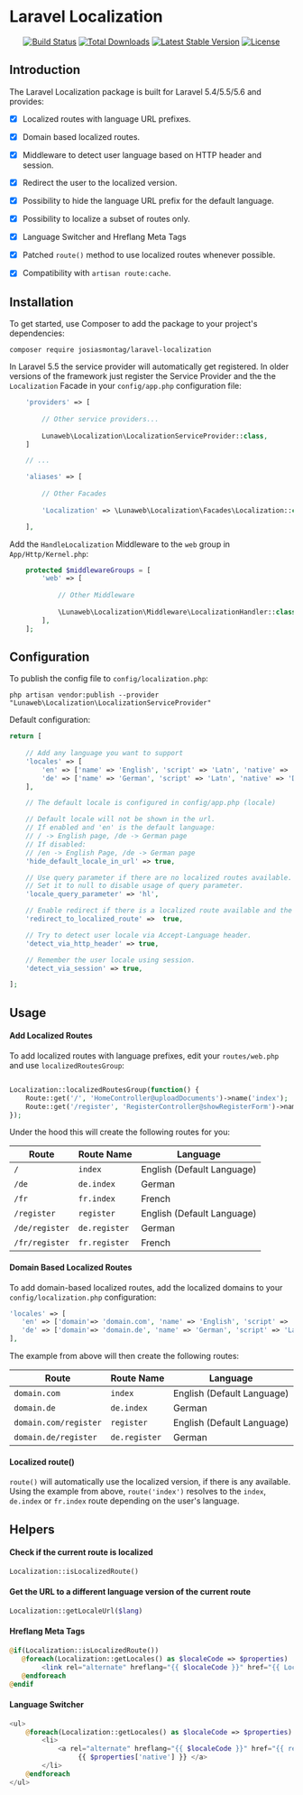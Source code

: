 # Laravel Localization


<p align="center">
<a href="https://travis-ci.org/josiasmontag/laravel-localization"><img src="https://travis-ci.org/josiasmontag/laravel-localization.svg" alt="Build Status"></a>
<a href="https://packagist.org/packages/josiasmontag/laravel-localization"><img src="https://poser.pugx.org/josiasmontag/laravel-localization/d/total.svg" alt="Total Downloads"></a>
<a href="https://packagist.org/packages/josiasmontag/laravel-localization"><img src="https://poser.pugx.org/josiasmontag/laravel-localization/v/stable.svg" alt="Latest Stable Version"></a>
<a href="https://packagist.org/packages/josiasmontag/laravel-localization"><img src="https://poser.pugx.org/josiasmontag/laravel-localization/license.svg" alt="License"></a>
</p>

## Introduction

The Laravel Localization package is built for Laravel 5.4/5.5/5.6 and provides: 

- [x] Localized routes with language URL prefixes.
- [x] Domain based localized routes.
- [x] Middleware to detect user language based on HTTP header and session. 
- [x] Redirect the user to the localized version.
- [x] Possibility to hide the language URL prefix for the default language.
- [x] Possibility to localize a subset of routes only.
- [x] Language Switcher and Hreflang Meta Tags
- [x] Patched `route()` method to use localized routes whenever possible.
- [x] Compatibility with `artisan route:cache`.
      


## Installation


To get started, use Composer to add the package to your project's dependencies:

    composer require josiasmontag/laravel-localization


In Laravel 5.5 the service provider will automatically get registered. In older versions of the framework just register the Service Provider and the the `Localization` Facade in your `config/app.php` configuration file:

```php
    'providers' => [
    
        // Other service providers...
    
        Lunaweb\Localization\LocalizationServiceProvider::class,
    ]

    // ...

    'aliases' => [
        
        // Other Facades
        
        'Localization' => \Lunaweb\Localization\Facades\Localization::class,

    ],
```

Add the `HandleLocalization` Middleware to the `web` group in `App/Http/Kernel.php`:
```php
    protected $middlewareGroups = [
        'web' => [
        
            // Other Middleware
            
            \Lunaweb\Localization\Middleware\LocalizationHandler::class,
        ],
    ];
```

## Configuration

To publish the config file to `config/localization.php`:

    php artisan vendor:publish --provider "Lunaweb\Localization\LocalizationServiceProvider"


Default configuration:
```php
return [
    
    // Add any language you want to support
    'locales' => [
        'en' => ['name' => 'English', 'script' => 'Latn', 'native' => 'English', 'regional' => 'en_GB'],
        'de' => ['name' => 'German', 'script' => 'Latn', 'native' => 'Deutsch', 'regional' => 'de_DE'],
    ],

    // The default locale is configured in config/app.php (locale)

    // Default locale will not be shown in the url.
    // If enabled and 'en' is the default language:
    // / -> English page, /de -> German page
    // If disabled:
    // /en -> English Page, /de -> German page
    'hide_default_locale_in_url' => true,

    // Use query parameter if there are no localized routes available.
    // Set it to null to disable usage of query parameter.
    'locale_query_parameter' => 'hl',

    // Enable redirect if there is a localized route available and the user locale was detected (via HTTP header or session)
    'redirect_to_localized_route' =>  true,

    // Try to detect user locale via Accept-Language header.
    'detect_via_http_header' => true,

    // Remember the user locale using session.
    'detect_via_session' => true,

];

```

## Usage

#### Add Localized Routes

To add localized routes with language prefixes, edit your `routes/web.php` and use `localizedRoutesGroup`:

```php

Localization::localizedRoutesGroup(function() {
    Route::get('/', 'HomeController@uploadDocuments')->name('index');
    Route::get('/register', 'RegisterController@showRegisterForm')->name('register');
});
```

Under the hood this will create the following routes for you:

Route | Route Name | Language
--- | --- | ---
`/` | `index` | English (Default Language)
`/de` | `de.index` | German
`/fr` | `fr.index` | French
`/register` | `register` | English (Default Language)
`/de/register` | `de.register` | German
`/fr/register` | `fr.register` | French

#### Domain Based Localized Routes

To add domain-based localized routes, add the localized domains to your `config/localization.php` configuration:

```php
'locales' => [
   'en' => ['domain'=> 'domain.com', 'name' => 'English', 'script' => 'Latn', 'native' => 'English', 'regional' => 'en_GB'],
   'de' => ['domain'=> 'domain.de', 'name' => 'German', 'script' => 'Latn', 'native' => 'Deutsch', 'regional' => 'de_DE'],
],
```

The example from above will then create the following routes:

Route | Route Name | Language
--- | --- | ---
`domain.com` | `index` | English (Default Language)
`domain.de` | `de.index` | German
`domain.com/register` | `register` | English (Default Language)
`domain.de/register` | `de.register` | German

#### Localized route()

`route()` will automatically use the localized version, if there is any available. Using the example from above, `route('index')` resolves to the `index`, `de.index` or `fr.index` route depending on the user's language.



## Helpers

#### Check if the current route is localized

```php
Localization::isLocalizedRoute()
```

#### Get the URL to a different language version of the current route

```php
Localization::getLocaleUrl($lang)
```

#### Hreflang Meta Tags
```php
@if(Localization::isLocalizedRoute())
   @foreach(Localization::getLocales() as $localeCode => $properties)
        <link rel="alternate" hreflang="{{ $localeCode }}" href="{{ Localization::getLocaleUrl($localeCode) }}">
   @endforeach
@endif
```

#### Language Switcher
```php
<ul>
    @foreach(Localization::getLocales() as $localeCode => $properties)
        <li>
            <a rel="alternate" hreflang="{{ $localeCode }}" href="{{ request()->fullUrlWithQuery([ config('localization.locale_query_parameter') => $localeCode]) }}">
                 {{ $properties['native'] }} </a>
        </li>
    @endforeach
</ul>

```

